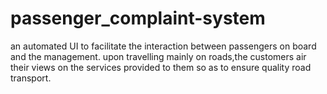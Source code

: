 # passenger_complaint-system
an automated UI to facilitate the interaction between passengers on board and the management. upon travelling mainly on roads,the customers air their views on the services provided to them so as to ensure quality road transport.
